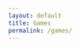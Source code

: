```yaml
---
layout: default
title: Games
permalink: /games/
---
```


<style>
  .games-container {
    display: flex;
    flex-direction: column;
    align-items: center;
    gap: 4rem;
    padding: 4rem 2rem;
  }

  .game-entry {
    width: 100%;
    max-width: 960px;
    opacity: 0;
    transform: translateY(40px);
    transition: opacity 1s ease, transform 1s ease;
  }

  .game-entry.visible {
    opacity: 1;
    transform: translateY(0);
  }

  .game-title {
    text-align: center;
    font-size: 2rem;
    font-weight: 600;
    margin-bottom: 1rem;
    color: #ffffff;
  }

  .game-video {
    width: 100%;
    aspect-ratio: 16/9;
    object-fit: cover;
    border-radius: 16px;
    box-shadow: 0 4px 12px rgba(0,0,0,0.5);
    cursor: pointer;
    transition: transform 0.3s;
  }

  .game-video:hover {
    transform: scale(1.01);
  }

  .tag-container {
    display: flex;
    flex-wrap: wrap;
    gap: 0.5rem;
    justify-content: center;
    margin-top: 1rem;
  }

  .tag {
    background-color: #333;
    color: #ffffff;
    font-size: 0.9rem;
    padding: 0.4rem 0.8rem;
    border-radius: 12px;
    font-weight: 500;
  }

  @media (max-width: 768px) {
    .games-container {
      padding: 2rem 1rem;
      gap: 2rem;
    }

    .game-title {
      font-size: 1.5rem;
    }

    .tag {
      font-size: 0.75rem;
      padding: 0.3rem 0.6rem;
    }
  }
</style>

<div class="games-container">

  <div class="game-entry" data-fade>
    <div class="game-title">Terminus</div>
    <a href="{{ '/games/terminus/' | relative_url }}">
      <video
        class="game-video lazy-video"
        muted
        loop
        preload="none"
        playsinline
        onmouseenter="this.play()"
        onmouseleave="this.pause()"
        data-src="{{ '/assets/WEB_Terminus_Pres.mp4' | relative_url }}"
      ></video>
    </a>
    <div class="tag-container">
      <div class="tag">C++</div>
      <div class="tag">Unreal 5</div>
      <div class="tag">Perforce</div>
      <div class="tag">3rd Person</div>
      <div class="tag">Survival-Horror</div>
    </div>
  </div>

  <div class="game-entry" data-fade>
    <div class="game-title">Demoreel 2025</div>
    <a href="{{ '/games/demoreel2025/' | relative_url }}">
      <img
        class="game-video"
        src="{{ '/assets/WEB_GAME5_PROG_BARRAU_Benoit_Demoreel2025.mp4' | relative_url }}"
        alt="Demoreel 2025 Thumbnail"
      />
    </a>
    <div class="tag-container">
      <div class="tag">C++</div>
      <div class="tag">Blueprint</div>
      <div class="tag">Unreal 5</div>
      <div class="tag">Personal Project</div>
    </div>
  </div>

  <div class="game-entry" data-fade>
    <div class="game-title">The Diig</div>
    <a href="{{ '/games/thediig/' | relative_url }}">
      <video
        class="game-video lazy-video"
        muted
        loop
        preload="none"
        playsinline
        onmouseenter="this.play()"
        onmouseleave="this.pause()"
        data-src="{{ '/assets/WEB_TheDiig_Pres.mp4' | relative_url }}"
      ></video>
    </a>
    <div class="tag-container">
      <div class="tag">Blueprint</div>
      <div class="tag">Unreal 5</div>
      <div class="tag">Git</div>
      <div class="tag">3rd Person</div>
      <div class="tag">Puzzle</div>
    </div>
  </div>

  <div class="game-entry" data-fade>
    <div class="game-title">Squeaky Clean | Global Game Jam 2025</div>
    <a href="{{ '/games/squeaky/' | relative_url }}">
      <video
        class="game-video lazy-video"
        muted
        loop
        preload="none"
        playsinline
        onmouseenter="this.play()"
        onmouseleave="this.pause()"
        data-src="{{ '/assets/WEB_Squeaky_Pres.mp4' | relative_url }}"
      ></video>
    </a>
    <div class="tag-container">
      <div class="tag">Blueprint</div>
      <div class="tag">Unreal 5</div>
      <div class="tag">Git</div>
      <div class="tag">3rd Person</div>
      <div class="tag">Arcade</div>
      <div class="tag">Casual</div>
    </div>
  </div>

  <div class="game-entry" data-fade>
    <div class="game-title">Giggle Heist | Global Game Jam 2024</div>
    <a href="{{ '/games/giggle/' | relative_url }}">
      <video
        class="game-video lazy-video"
        muted
        loop
        preload="none"
        playsinline
        onmouseenter="this.play()"
        onmouseleave="this.pause()"
        data-src="{{ '/assets/WEB_Giggle_Pres.mp4' | relative_url }}"
      ></video>
    </a>
    <div class="tag-container">
      <div class="tag">Blueprint</div>
      <div class="tag">Unreal 5</div>
      <div class="tag">Git</div>
      <div class="tag">Top View</div>
      <div class="tag">Co-op</div>
    </div>
  </div>

</div>

<script>
  // Fade-in on scroll
  const fadeElements = document.querySelectorAll('[data-fade]');
  function handleFadeIn() {
    fadeElements.forEach(el => {
      const rect = el.getBoundingClientRect();
      const windowHeight = window.innerHeight || document.documentElement.clientHeight;
      if (rect.top < windowHeight - 100) {
        el.classList.add('visible');
      }
    });
  }
  window.addEventListener('scroll', handleFadeIn);
  window.addEventListener('load', handleFadeIn);

  // Lazy-load videos with IntersectionObserver
  const lazyVideos = document.querySelectorAll('.lazy-video');
  const videoObserver = new IntersectionObserver(entries => {
    entries.forEach(entry => {
      if (entry.isIntersecting) {
        const video = entry.target;
        const src = video.dataset.src;
        if (src) {
          video.src = src;
          video.load();
          video.dataset.src = "";
        }
        videoObserver.unobserve(video);
      }
    });
  }, {
    threshold: 0.25
  });

  lazyVideos.forEach(video => {
    videoObserver.observe(video);
  });
</script>
